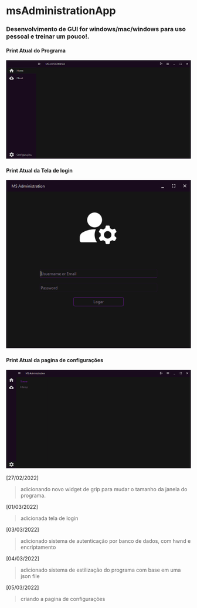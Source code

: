 # msAdministrationApp

### Desenvolvimento de **GUI** for windows/mac/windows para uso pessoal e treinar um pouco!.

#### Print Atual do Programa
![programa](/assets/imgs/screenshot.png)

#### Print Atual da Tela de login
![login](/assets/imgs/login.png)

#### Print Atual da pagina de configurações
![configs](/assets/imgs/configpage.png)

[27/02/2022]
> adicionando novo widget de grip para mudar o tamanho da janela do programa.

[01/03/2022]
> adicionada tela de login

[03/03/2022]
> adicionado sistema de autenticação por banco de dados, com hwnd e encriptamento

[04/03/2022]
> adicionado sistema de estilização do programa com base em uma json file

[05/03/2022]
> criando a pagina de configurações
